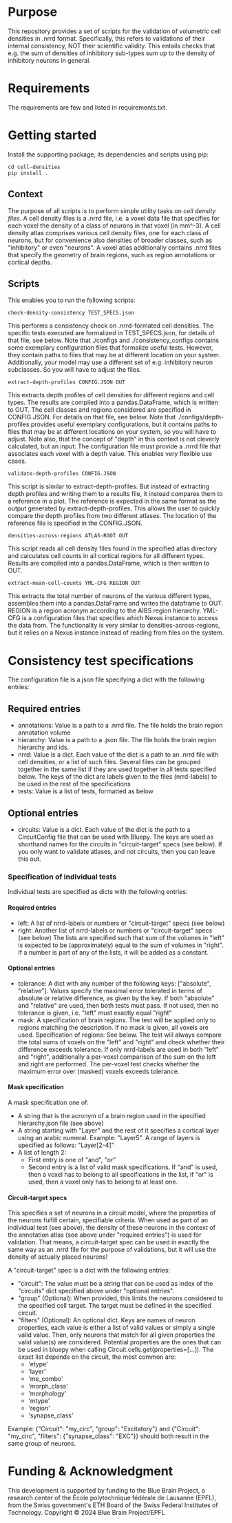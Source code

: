# Purpose
This repository provides a set of scripts for the validation of volumetric cell densities in .nrrd format.
Specifically, this refers to validations of their internal consistency, NOT their scientific validity. This entails checks that e.g. the sum of densities of inhibitory sub-types sum up to the density of inhibitory neurons in general.

# Requirements
The requirements are few and listed in requirements.txt.

# Getting started
Install the supporting package, its dependencies and scripts using pip:
```
cd cell-densities
pip install .
```

## Context
The purpose of all scripts is to perform simple utility tasks on _cell density files_. A cell density files is a .nrrd file, i.e. a voxel data file that specifies for each voxel the density of a class of neurons in that voxel (in mm^-3). A cell density atlas comprises various cell density files, one for each class of neurons, but for convenience also densities of broader classes, such as "inhibitory" or even "neurons". A voxel atlas additionally contains .nrrd files that specify the geometry of brain regions, such as region annotations or cortical depths. 

## Scripts
This enables you to run the following scripts:

```
check-density-consistency TEST_SPECS.json
```
This performs a consistency check on .nrrd-formated cell densities. The specific tests executed are formalized in TEST_SPECS.json, for details of that file, see below. Note that ./configs and ./consistency_configs contains some exemplary configuration files that formalize useful tests. However, they contain paths to files that may be at different location on your system. Additionally, your model may use a different set of e.g. inhibitory neuron subclasses. So you will have to adjust the files.


```
extract-depth-profiles CONFIG.JSON OUT
```
This extracts depth profiles of cell densities for different regions and cell types. The results are compiled into a pandas.DataFrame, which is written to OUT. The cell classes and regions considered are specified in CONFIG.JSON. For details on that file, see below. Note that ./configs/depth-profiles provides useful exemplary configurations, but it contains paths to files that may be at different locations on your system, so you will have to adjust. Note also, that the concept of "depth" in this context is not cleverly calculated, but an input: The configuration file must provide a .nrrd file that associates each voxel with a depth value. This enables very flexible use cases.


```
validate-depth-profiles CONFIG.JSON
```
This script is similar to extract-depth-profiles. But instead of extracting depth profiles and writing them to a results file, it instead compares them to a reference in a plot. The reference is expected in the same format as the output generated by extract-depth-profiles. This allows the user to quickly compare the depth profiles from two different atlases. The location of the reference file is specified in the CONFIG.JSON.


```
densities-across-regions ATLAS-ROOT OUT
```
This script reads all cell density files found in the specified atlas directory and calculates cell counts in all cortical regions for all different types. Results are compiled into a pandas.DataFrame, which is then written to OUT.


```
extract-mean-cell-counts YML-CFG REGION OUT
```
This extracts the total number of neurons of the various different types, assembles them into a pandas.DataFrame and writes the dataframe to OUT. REGION is a region acronym according to the AIBS region hierarchy. YML-CFG is a configuration files that specifies which Nexus instance to access the data from. The functionality is very similar to densities-across-regions, but it relies on a Nexus instance instead of reading from files on the system.


# Consistency test specifications
The configuration file is a json file specifying a dict with the following entries:
## Required entries
  - annotations: Value is a path to a .nrrd file. The file holds the brain region annotation volume
  - hierarchy: Value is a path to a .json file. The file holds the brain region hierarchy and ids.
  - nrrd: Value is a dict. Each value of the dict is a path to an .nrrd file with cell densities, 
    or a list of such files. Several files can be grouped together in the same list if they are used together in all
    tests specified below. The keys of the dict are labels given to the files (nrrd-labels) to be used in the rest 
    of the specifications
  - tests: Value is a list of tests, formatted as below

## Optional entries
  - circuits: Value is a dict. Each value of the dict is the path to a CircuitConfig file that can be used with Bluepy.
The keys are used as shorthand names for the circuits in "circuit-target" specs (see below). If you only want to validate atlases,
    and not circuits, then you can leave this out.

### Specification of individual tests
Individual tests are specified as dicts with the following entries:
#### Required entries
  - left: A list of nrrd-labels or numbers or "circuit-target" specs (see below)
  - right: Another list of nrrd-labels or numbers or "circuit-target" specs (see below)
The lists are specified such that sum of the volumes in "left" is expected to be (approximately) equal to the sum of volumes in "right".
If a number is part of any of the lists, it will be added as a constant.
#### Optional entries
  - tolerance: A dict with any number of the following keys: ["absolute", "relative"].
    Values specify the maximal error tolerated in terms of absolute or relative difference, as given by the key. 
    If both "absolute" and "relative" are used, then both tests must pass.
    If not used, then no tolerance is given, i.e. "left" must exactly equal "right"
  - mask: A specification of brain regions. The test will be applied only to regions matching the description.
    If no mask is given, all voxels are used. Specification of regions: See below.
The test will always compare the total sums of voxels on the "left" and "right" and check whether their difference exceeds tolerance.
If only nrrd-labels are used in both "left" and "right", additionally a per-voxel comparison of the sum on the left and right are performed.
The per-voxel test checks whether the maximum error over (masked) voxels exceeds tolerance.

#### Mask specification
A mask specification one of:
  - A string that is the acronym of a brain region used in the specified hierarchy.json file (see above)
  - A string starting with "Layer" and the rest of it specifies a cortical layer using an arabic numeral.
    Example: "Layer5". A range of layers is specified as follows: "Layer[2-4]"
  - A list of length 2:
    - First entry is one of "and", "or"
    - Second entry is a list of valid mask specifications. 
  If "and" is used, then a voxel has to belong to all specifications in the list, 
  if "or" is used, then a voxel only has to belong to at least one.

#### Circuit-target specs
This specifies a set of neurons in a circuit model, where the properties of the neurons fulfill certain, specifiable criteria.
When used as part of an individual test (see above), the density of these neurons in the context of the annotation atlas (see above under "required entries") is used for validation.
That means, a circuit-target spec can be used in exactly the same way as an .nrrd file for the purpose of validations, but it will use the density of actually placed neurons!

A "circuit-target" spec is a dict with the following entries:
  - "circuit": The value must be a string that can be used as index of the "circuits" dict specified above under "optional entries".
  - "group" (Optional): When provided, this limits the neurons considered to the specified cell target. The target must be defined in the specified circuit.
  - "filters" (Optional): An optional dict. Keys are names of neuron properties, each value is either a list of valid values or simply a single valid value.
Then, only neurons that match for all given properties the valid value(s) are considered. Potential properties are the ones that can be used in 
    bluepy when calling Circuit.cells.get(properties=[...]). The exact list depends on the circuit, the most common are:
    - 'etype'
    - 'layer'
    - 'me_combo' 
    - 'morph_class'
    - 'morphology'
    - 'mtype'
    - 'region'
    - 'synapse_class'
    
Example: {"Circuit": "my_circ", "group": "Excitatory"} and {"Circuit": "my_circ", "filters": {"synapse_class": "EXC"}}
should both result in the same group of neurons.



# Funding & Acknowledgment
This development is supported by funding to the Blue Brain Project, a research center of the École polytechnique fédérale de Lausanne (EPFL), from the Swiss government's ETH Board of the Swiss Federal Institutes of Technology.
Copyright © 2024 Blue Brain Project/EPFL